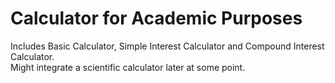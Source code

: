 # Calculator for Academic Purposes  
Includes Basic Calculator, Simple Interest Calculator and Compound Interest Calculator.  
Might integrate a scientific calculator later at some point.
